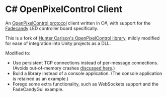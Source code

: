 C# OpenPixelControl Client
==========================

An [OpenPixelControl protocol](http://openpixelcontrol.org) client written in C#, with support for the [Fadecandy](http://www.misc.name/fadecandy/) LED controller board specifically.

This is a fork of [Hunter Carlson's OpenPixelControl library](https://github.com/HunterCarlson/OpenPixelControl), mildly modified for ease of integration into Unity projects as a DLL.

Modified to:
- Use persistent TCP connections instead of per-message connections. (Avoids out-of-memory crashes [discussed here](https://github.com/scanlime/fadecandy/issues/28#issuecomment-42154605).)
- Build a library instead of a console application. (The console application is retained as an example.)
- Forego some extra functionality, such as WebSockets support and the FadeCandyGui example.
